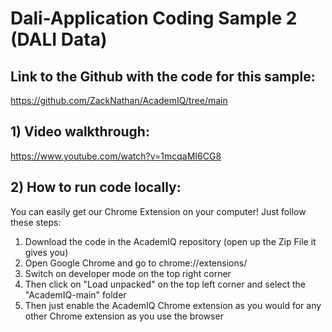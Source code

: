 # Dali-Application Coding Sample 2 (DALI Data)

## Link to the Github with the code for this sample:
https://github.com/ZackNathan/AcademIQ/tree/main

## 1) Video walkthrough: 
https://www.youtube.com/watch?v=1mcqaMI6CG8

## 2) How to run code locally:
You can easily get our Chrome Extension on your computer! Just follow these steps: 
1. Download the code in the AcademIQ repository (open up the Zip File it gives you)
2. Open Google Chrome and go to chrome://extensions/
3. Switch on developer mode on the top right corner
4. Then click on "Load unpacked" on the top left corner and select the "AcademIQ-main" folder
5. Then just enable the AcademIQ Chrome extension as you would for any other Chrome extension as you use the browser